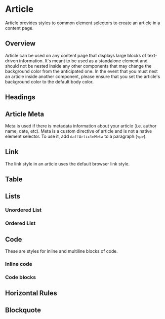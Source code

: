 # Article
Article provides styles to common element selectors to create an article in a content page.

## Overview
Article can be used on any content page that displays large blocks of text-driven information. It's meant to be used as a standalone element and should not be nested inside any other components that may change the background color from the anticipated one. In the event that you must nest an article inside another component, please ensure that you set the article's background color to the default body color.

## Headings
<design-land-example-viewer-container example="article-headings"></design-land-example-viewer-container>

## Article Meta
Meta is used if there is metadata information about your article (i.e. author name, date, etc). Meta is a custom directive of article and is not a native element selector. To use it, add `daffArticleMeta` to a paragraph (`<p>`).

<design-land-example-viewer-container example="article-meta"></design-land-example-viewer-container>

## Link
The link style in an article uses the default browser link style.

<design-land-example-viewer-container example="article-link"></design-land-example-viewer-container>

<h2>Table</h2>
<design-land-example-viewer-container example="article-table"></design-land-example-viewer-container>

## Lists

### Unordered List
<design-land-example-viewer-container example="article-ul"></design-land-example-viewer-container>

### Ordered List
<design-land-example-viewer-container example="article-ol"></design-land-example-viewer-container>

## Code
These are styles for inline and multiline blocks of code.

### Inline code
<design-land-example-viewer-container example="article-code-inline"></design-land-example-viewer-container>

### Code blocks
<design-land-example-viewer-container example="article-code-block"></design-land-example-viewer-container>

## Horizontal Rules
<design-land-example-viewer-container example="article-hr"></design-land-example-viewer-container>

## Blockquote
<design-land-example-viewer-container example="article-blockquote"></design-land-example-viewer-container>